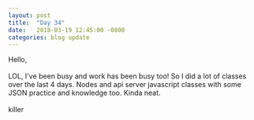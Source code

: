 ```yaml
---
layout: post
title:  "Day 34"
date:   2018-03-19 12:45:00 -0800
categories: blog update
---
```

Hello,
<br><br>
LOL, I've been busy and work has been busy too! So I did a lot of classes over the last 4 days. Nodes and api server javascript classes with some JSON practice and knowledge too. Kinda neat.
<br><br>
killer
